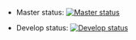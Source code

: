- Master status: [![Master status](https://travis-ci.org/stlab/stlab.github.io.svg?branch=master)](https://travis-ci.org/stlab/stlab.github.io)

- Develop status: [![Develop status](https://travis-ci.org/stlab/stlab.github.io.svg?branch=develop)](https://travis-ci.org/stlab/stlab.github.io)
